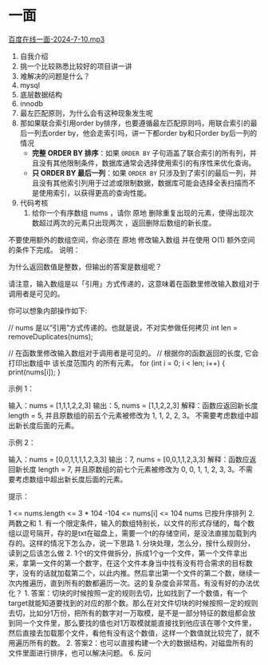 # 一面
[百度在线一面-2024-7-10.mp3](https://www.yuque.com/attachments/yuque/0/2024/mp3/22219483/1720615511671-d55c4b49-2b6c-43a3-8e15-f0281d942226.mp3?_lake_card=%7B%22src%22%3A%22https%3A%2F%2Fwww.yuque.com%2Fattachments%2Fyuque%2F0%2F2024%2Fmp3%2F22219483%2F1720615511671-d55c4b49-2b6c-43a3-8e15-f0281d942226.mp3%22%2C%22name%22%3A%22%E7%99%BE%E5%BA%A6%E5%9C%A8%E7%BA%BF%E4%B8%80%E9%9D%A2-2024-7-10.mp3%22%2C%22size%22%3A112199974%2C%22ext%22%3A%22mp3%22%2C%22source%22%3A%22%22%2C%22status%22%3A%22done%22%2C%22download%22%3Atrue%2C%22taskId%22%3A%22u086e017d-3e58-4f56-9a05-dbe2ea4fef1%22%2C%22taskType%22%3A%22transfer%22%2C%22type%22%3A%22audio%2Fmpeg%22%2C%22mode%22%3A%22title%22%2C%22id%22%3A%22u4f874408%22%2C%22card%22%3A%22file%22%7D)

1. 自我介绍
2. 挑一个比较熟悉比较好的项目讲一讲
3. 难解决的问题是什么？
4.  mysql
   1. 底层数据结构
   2. innodb
   3. 最左匹配原则，为什么会有这种现象发生呢
   4. 那如果联合索引用order by排序，也要遵循最左匹配原则吗，用联合索引的最后一列去order by，他会走索引吗，讲一下都order by和只order  by后一列的情况
      - **完整 ORDER BY 排序**：如果 `ORDER BY` 子句涵盖了联合索引的所有列，并且没有其他限制条件，数据库通常会选择使用索引的有序性来优化查询。
      - **只 ORDER BY 最后一列**：如果 `ORDER BY` 只涉及到了索引的最后一列，并且没有其他索引列用于过滤或限制数据，数据库可能会选择全表扫描而不是使用索引，以获得更高的查询性能。
5. 代码考核
   1.  给你一个有序数组 nums ，请你 原地 删除重复出现的元素，使得出现次数超过两次的元素只出现两次 ，返回删除后数组的新长度。

不要使用额外的数组空间，你必须在 原地 修改输入数组 并在使用 O(1) 额外空间的条件下完成。
说明：

为什么返回数值是整数，但输出的答案是数组呢？

请注意，输入数组是以「引用」方式传递的，这意味着在函数里修改输入数组对于调用者是可见的。

你可以想象内部操作如下:

// nums 是以“引用”方式传递的。也就是说，不对实参做任何拷贝
int len = removeDuplicates(nums);

// 在函数里修改输入数组对于调用者是可见的。
// 根据你的函数返回的长度, 它会打印出数组中 该长度范围内 的所有元素。
for (int i = 0; i < len; i++) {
print(nums[i]);
}

示例 1：

输入：nums = [1,1,1,2,2,3]
输出：5, nums = [1,1,2,2,3]
解释：函数应返回新长度 length = 5, 并且原数组的前五个元素被修改为 1, 1, 2, 2, 3。 不需要考虑数组中超出新长度后面的元素。

示例 2：

输入：nums = [0,0,1,1,1,1,2,3,3]
输出：7, nums = [0,0,1,1,2,3,3]
解释：函数应返回新长度 length = 7, 并且原数组的前七个元素被修改为 0, 0, 1, 1, 2, 3, 3。不需要考虑数组中超出新长度后面的元素。

提示：

1 <= nums.length <= 3 * 104
-104 <= nums[i] <= 104
nums 已按升序排列
   2. 两数之和
      1. 有一个限定条件，输入的数组特别长，以文件的形式存储的，每个数组以逗号隔开，存的是txt在磁盘上，需要一个t的存储空间，是没法直接加载到内存的。这样的情况下怎么办，说一下思路
         1. 分块处理，怎么分，按什么规则分，读到之后该怎么做 
         2. 1个t的文件做拆分，拆成1个g一个文件，第一个文件拿出来，拿第一文件的第一个数字，在这个文件本身当中找有没有符合需求的目标数字，没有的话就加载第二个，以此内推。然后拿出第一个文件的第二个数，继续一次内推遍历，直到所有的数都遍历一次。这的复杂度会非常高，有没有好的办法优化？
            1. 答案：切块的时候按照一定的规则去切，比如找到了一个数值，有一个target就能知道要找到的对应的那个数。那么在对文件切块的时候按照一定的规则去切，比如分1万份，把所有的数字对一万取模，是不是一部分特征的数组都会放到同一个文件里，那么要找的值也对1万取模就能直接找到他应该在哪个文件里，然后直接去加载那个文件，看他有没有这个数值，这样一个数值就比较完了，就不用遍历所有的数。
            2. 答案2：也可以直接构建一个大的数据结构，对磁盘所有的文件里面进行排序，也可以解决问题。
6. 反问
